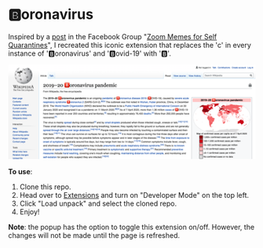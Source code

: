 # 🅱️oronavirus

Inspired by a [post](https://www.facebook.com/groups/zoommemes/?post_id=269869614035851) in the Facebook Group "[Zoom Memes for Self Quarantines](https://www.facebook.com/groups/zoommemes)", I recreated this iconic extension that replaces the 'c' in every instance of '🅱️oronavirus' and '🅱️ovid-19' with '🅱️'.

![Wiki pic](./assets/wiki.png)

**To use**:
1. Clone this repo.
2. Head over to [Extensions](chrome://extensions/) and turn on "Developer Mode" on the top left.
3. Click "Load unpack" and select the cloned repo.
4. Enjoy! 

**Note**: the popup has the option to toggle this extension on/off. However, the changes will not be made until the page is refreshed.
